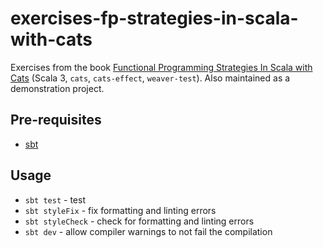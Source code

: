# exercises-fp-strategies-in-scala-with-cats

Exercises from the book [Functional Programming Strategies In Scala with Cats](https://scalawithcats.com/) (Scala 3, `cats`, `cats-effect`, `weaver-test`). Also maintained as a demonstration project.

## Pre-requisites

- [sbt](https://www.scala-sbt.org/)

## Usage

- `sbt test` - test
- `sbt styleFix` - fix formatting and linting errors
- `sbt styleCheck` - check for formatting and linting errors
- `sbt dev` - allow compiler warnings to not fail the compilation
